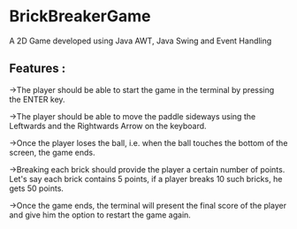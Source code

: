 # BrickBreakerGame
A 2D Game developed using Java AWT, Java Swing and Event Handling
## Features :
->The  player should be able to start the game in the terminal by pressing the ENTER key.

->The player should be able to move the paddle sideways using the Leftwards and the Rightwards Arrow on the keyboard.

->Once the player loses the ball, i.e. when the ball touches the bottom of the screen, the game ends.

->Breaking each brick should provide the player a certain number of points. Let's say each brick contains 5 points, if a player breaks 10 such bricks, he gets 50 points.


->Once the game ends, the terminal will present the final score of the player and give him the option to restart the game again.
